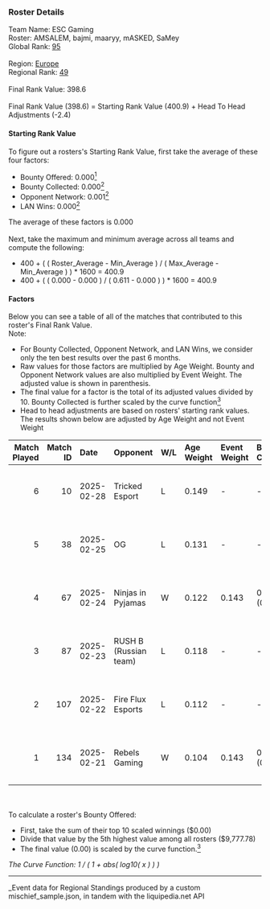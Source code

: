 ### Roster Details<br />
Team Name: ESC Gaming<br />
Roster: AMSALEM, bajmi, maaryy, mASKED, SaMey<br />
Global Rank: [95](../../standings_global_2025_08_04.md)<br />
<br />
Region: [Europe]( ../../standings_europe_2025_08_04.md)<br />
Regional Rank: [49]( ../../standings_europe_2025_08_04.md)<br />
<br />
Final Rank Value:  398.6<br />
<br />
Final Rank Value (398.6) = Starting Rank Value (400.9) + Head To Head Adjustments (-2.4)<br />

#### Starting Rank Value<br />
To figure out a rosters's Starting Rank Value, first take the average of these four factors:<br />
- Bounty Offered: 0.000[<sup>1</sup>](#table2)
- Bounty Collected: 0.000[<sup>2</sup>](#table1)
- Opponent Network: 0.001[<sup>2</sup>](#table1)
- LAN Wins: 0.000[<sup>2</sup>](#table1)

The average of these factors is 0.000<br />
<br />
Next, take the maximum and minimum average across all teams and compute the following:<br />
- 400 + ( ( Roster_Average - Min_Average ) / ( Max_Average - Min_Average ) ) * 1600 = 400.9
- 400 + ( ( 0.000 - 0.000 ) / ( 0.611 - 0.000 ) ) * 1600 = 400.9


#### Factors<br />
Below you can see a table of all of the matches that contributed to this roster's Final Rank Value.<br />
Note:<br />

- For Bounty Collected, Opponent Network, and LAN Wins, we consider only the ten best results over the past 6 months.
- Raw values for those factors are multiplied by Age Weight. Bounty and Opponent Network values are also multiplied by Event Weight. The adjusted value is shown in parenthesis.
- The final value for a factor is the total of its adjusted values divided by 10. Bounty Collected is further scaled by the curve function[<sup>3</sup>](#curveFunction)
- Head to head adjustments are based on rosters' starting rank values. The results shown below are adjusted by Age Weight and not Event Weight
<span id="table1"></span><br />


| Match Played | Match ID | Date       | Opponent              | W/L | Age Weight | Event Weight | Bounty Collected | Opponent Network | LAN Wins  | H2H Adj. | Roster                                |
| -: | -: | :- | :- | :- | :- | :- | :- | :- | :- | -: | :- |
|            6 |       10 | 2025-02-28 | Tricked Esport        | L   | 0.149      | -            | -                | -                | -         |    -2.31 | AMSALEM, bajmi, maaryy, mASKED, SaMey |
|            5 |       38 | 2025-02-25 | OG                    | L   | 0.131      | -            | -                | -                | -         |    -1.25 | AMSALEM, bajmi, maaryy, mASKED, SaMey |
|            4 |       67 | 2025-02-24 | Ninjas in Pyjamas     | W   | 0.122      | 0.143        | 0.000 (0.000)    | 0.567 (0.010)    | 0 (0.000) |     1.97 | AMSALEM, bajmi, maaryy, mASKED, SaMey |
|            3 |       87 | 2025-02-23 | RUSH B (Russian team) | L   | 0.118      | -            | -                | -                | -         |    -1.24 | AMSALEM, bajmi, maaryy, mASKED, SaMey |
|            2 |      107 | 2025-02-22 | Fire Flux Esports     | L   | 0.112      | -            | -                | -                | -         |    -1.19 | AMSALEM, bajmi, maaryy, mASKED, SaMey |
|            1 |      134 | 2025-02-21 | Rebels Gaming         | W   | 0.104      | 0.143        | 0.000 (0.000)    | 0.292 (0.004)    | 0 (0.000) |     1.65 | AMSALEM, bajmi, maaryy, mASKED, SaMey |

<br />
<span id="table2"></span><br />
To calculate a roster's Bounty Offered:<br />

- First, take the sum of their top 10 scaled winnings ($0.00)
- Divide that value by the 5th highest value among all rosters ($9,777.78)
- The final value (0.00) is scaled by the curve function.[<sup>3</sup>](#curveFunction)

<span id="curveFunction"></span>_The Curve Function: 1 / ( 1 + abs( log10( x ) ) )_<br />

---
_Event data for Regional Standings produced by a custom mischief_sample.json, in tandem with the liquipedia.net API<br />
